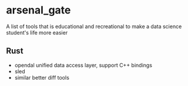 # arsenal_gate

A list of tools that is educational and recreational to make a data science student's life more easier




## Rust

- opendal unified data access layer, support C++ bindings
- sled
- similar     better diff tools

